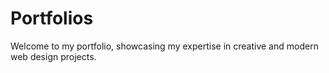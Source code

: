 # Portfolios
Welcome to my portfolio, showcasing my expertise in creative and modern web design projects.
